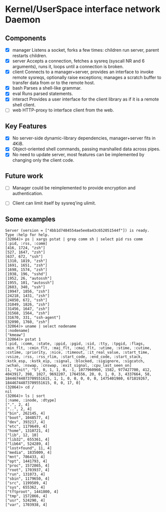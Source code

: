 Kernel/UserSpace interface network Daemon
==================

Components
---------

- [x] manager
  Listens a socket, forks a few times: children run server, parent restarts children.
- [x] server
  Accepts a connection, fetches a sysreq (syscall NR and 6 arguments), runs it, loops
  until a connection is broken.
- [x] client
  Connects to a manager+server, provides an interface to invoke remote sysreqs,
  optionally raise exceptions; manages a scratch buffer to transfer data from or
  to the remote host.
- [x] bash
  Parses a shell-like grammar.
- [x] eval
  Runs parsed statements.
- [x] interact
  Provides a user interface for the client library as if it is a remote shell client.
- [ ] web
  HTTP-proxy to interface client from the web.

Key Features
----------

- [x] No server-side dynamic-library dependencies, manager+server fits in 4KiB.
- [x] Object-oriented shell commands, passing marshalled data across pipes.
- [x] No need to update server, most features can be implemented by changing
  only the client code.

Future work
------------

- [ ] Manager could be reimplemented to provide encryption and authentication.
- [ ] Client can limit itself by sysreq'ing ulimit.


Some examples
-------------

```
Server (version = ["4bb1d7484554ae5ee8a43c652051544f"]) is ready.
Type :help for help.
(32064)> ps | xargs pstat | grep comm sh | select pid rss comm
[:pid, :rss, :comm]
[416, 1724, "zsh"]
[527, 1647, "zsh"]
[637, 672, "ssh"]
[1310, 1819, "zsh"]
[1691, 1651, "zsh"]
[1698, 1574, "zsh"]
[1938, 196, "sshd"]
[1952, 26, "autossh"]
[1955, 101, "autossh"]
[2603, 340, "ssh"]
[19947, 1856, "zsh"]
[24218, 1431, "zsh"]
[24850, 672, "ssh"]
[31049, 1826, "zsh"]
[31456, 1647, "zsh"]
[31568, 1564, "zsh"]
[31670, 331, "ssh-agent"]
[32090, 1760, "zsh"]
(32064)> uname | select nodename
[:nodename]
["kmeaw"]
(32064)> pstat 1
[:pid, :comm, :state, :ppid, :pgid, :sid, :tty, :tpgid, :flags, :min_flt, :cmin_flt, :maj_flt, :cmaj_flt, :utime, :stime, :cutime, :cstime, :priority, :nice, :timeout, :it_real_value, :start_time, :vsize, :rss, :rss_rlim, :start_code, :end_code, :start_stack, :kstk_esp, :kstk_eip, :signal, :blocked, :sigignore, :sigcatch, :wchan, :nswap, :cnswap, :exit_signal, :cpu_last_seen_on]
[1, "init", "S", 0, 1, 1, 0, -1, 1077960960, 1582, 977427700, 412, 4043917, 398, 1027, 9692207, 1764556, 20, 0, 1, 0, 3, 4337664, 58, 18446744073709551615, 1, 1, 0, 0, 0, 0, 0, 1475401980, 671819267, 18446744073709551615, 0, 0, 17, 0]
(32064)> cd /
nil
(32064)> ls | sort
[:name, :inode, :dtype]
[".", 2, 4]
["..", 2, 4]
["bin", 262145, 4]
["boot", 1048577, 4]
["dev", 393217, 4]
["etc", 1179649, 4]
["home", 1310721, 4]
["lib", 12, 10]
["lib32", 655361, 4]
["lib64", 524289, 4]
["lost+found", 11, 4]
["media", 1835009, 4]
["mnt", 786433, 4]
["opt", 1441793, 4]
["proc", 1572865, 4]
["root", 1703937, 4]
["run", 131073, 4]
["sbin", 1179650, 4]
["src", 1199509, 4]
["sys", 655362, 4]
["tftproot", 1441800, 4]
["tmp", 1572866, 4]
["usr", 524290, 4]
["var", 1703938, 4]
```

